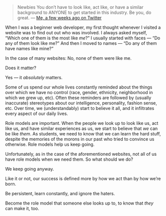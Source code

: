 

> Newbies
> You don’t have to look like, act like, or have a similar background to ANYONE to get started in this
> industry.
> Be you, do great.
> — [Me, a few weeks ago on
> Twitter](https://twitter.com/rockbot/status/424325250910666753)

When I was a beginner web developer, my first thought whenever I visited a website was to find out out who was
involved. I always asked myself, “Which one of them is the most like *me*?” I usually started with faces
— “Do any of them look like me?” And then I moved to names — “Do any of them have names like
mine?”

In the case of many websites: No, none of them were like me.

Does it matter?

Yes — it *absolutely* matters. 

Some of us spend our whole lives constantly reminded about the things over which we have no control (race,
gender, ethnicity, neighborhood in which we grew up, etc). Often these reminders are followed by (usually
inaccurate) stereotypes about our intelligence, personality, fashion sense, etc. Over time, we
(understandably) start to believe it all, and it infiltrates every aspect of our daily lives.

Role models are important. When the people we look up to look like us, act like us, and have similar
experiences as us, we start to believe that *we* can be like *them*. As students, we need to know that we can
learn the hard stuff, despite the memories of the morons in our past who tried to convince us otherwise. Role
models help us keep going. 

Unfortunately, as in the case of the aforementioned websites, not all of us have role models when we need
them. So what should we do?

We keep going anyway. 

Like it or not, our success is defined more by how we act than by how we’re born. 

Be persistent, learn constantly, and ignore the haters.

Become the role model that someone else looks up to, to know that *they* can make it, too. 